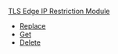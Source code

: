 <!-- Code generated for API Clients. DO NOT EDIT. -->

[TLS Edge IP Restriction Module](#tls-edge-ip-restriction-module)

- [Replace](#tls-edge-ip-restriction-module/#replace)
- [Get](#tls-edge-ip-restriction-module/#get)
- [Delete](#tls-edge-ip-restriction-module/#delete)
